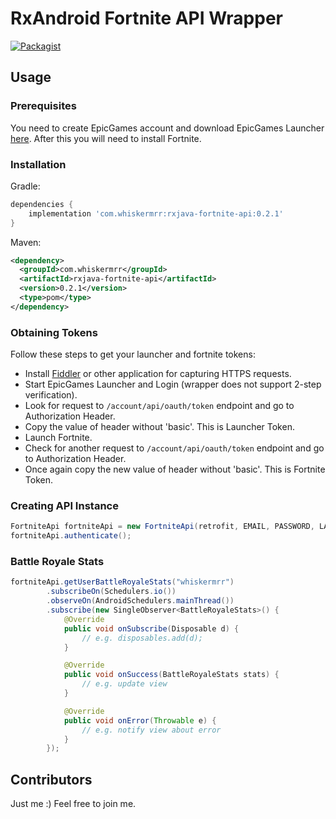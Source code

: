 # RxAndroid Fortnite API Wrapper
[![Packagist](https://img.shields.io/packagist/l/doctrine/orm.svg)](https://github.com/whiskermrr/rxandroid-fortnite-api/blob/master/LICENSE)

## Usage

### Prerequisites
You need to create EpicGames account and download EpicGames Launcher [here](https://www.epicgames.com/fortnite/pl/buy-now/battle-royale). After this you will need to install Fortnite.

### Installation

Gradle:

```groovy
dependencies {
    implementation 'com.whiskermrr:rxjava-fortnite-api:0.2.1'
}
```

Maven:

```xml
<dependency> 
  <groupId>com.whiskermrr</groupId>
  <artifactId>rxjava-fortnite-api</artifactId>
  <version>0.2.1</version>
  <type>pom</type>
</dependency>
```

### Obtaining Tokens
Follow these steps to get your launcher and fortnite tokens:

- Install [Fiddler](https://www.telerik.com/download/fiddler) or other application for capturing HTTPS requests.
- Start EpicGames Launcher and Login (wrapper does not support 2-step verification).
- Look for request to `/account/api/oauth/token` endpoint and go to Authorization Header.
- Copy the value of header without 'basic'. This is Launcher Token.
- Launch Fortnite.
- Check for another request to `/account/api/oauth/token` endpoint and go to Authorization Header.
- Once again copy the new value of header without 'basic'. This is Fortnite Token.


### Creating API Instance

```java
FortniteApi fortniteApi = new FortniteApi(retrofit, EMAIL, PASSWORD, LAUNCHER_TOKEN, FORTNITE_TOKEN);
fortniteApi.authenticate();
```
### Battle Royale Stats

```java
fortniteApi.getUserBattleRoyaleStats("whiskermrr")
        .subscribeOn(Schedulers.io())
        .observeOn(AndroidSchedulers.mainThread())
        .subscribe(new SingleObserver<BattleRoyaleStats>() {
            @Override
            public void onSubscribe(Disposable d) {
                // e.g. disposables.add(d);
            }

            @Override
            public void onSuccess(BattleRoyaleStats stats) {
                // e.g. update view
            }

            @Override
            public void onError(Throwable e) {
                // e.g. notify view about error
            }
        });
```

## Contributors
Just me :) Feel free to join me.
